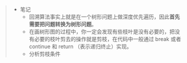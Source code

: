 > - 笔记
>   - 回溯算法事实上就是在一个树形问题上做深度优先遍历，因此**首先需要把问题转换为树形问题**。
>   - 在画树形图的过程中，你一定会发现有些枝叶是没有必要的，把没有必要的枝叶剪去的操作就是剪枝，在代码中一般通过 break 或者 continue 和 return （表示递归终止）实现。
>   - 分析剪枝条件

